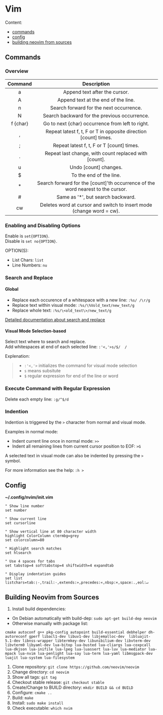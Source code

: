 # Vim

Content:  
* [commands](#commands)
* [config](#config)
* [building neovim from sources](#building-neovim-from-sources)

## Commands

### Overview

| Command     | Description |
|:-----------:|:-----------:|
|    a        | Append text after the cursor. |
|    A        | Append text at the end of the line. |
|    n        | Search forward for the next occurrence. |
|    N        | Search backward for the previous occurrence. |
|    f {char} | Go to next {char} occurrence from left to right. |
|    ,        | Repeat latest f, t, F or T in opposite direction [count] times. |
|    ;        | Repeat latest f, t, F or T [count] times. |
|    .        | Repeat last change, with count replaced with [count]. |
|    u        | Undo [count] changes. |
|    $        | To the end of the line. |
|    *        | Search forward for the [count]'th occurrence of the word nearest to the cursor. |
|    #        | Same as '\*', but search backward. |
|   cw        | Deletes word at cursor and switch to insert mode (change word = cw). |

### Enabling and Disabling Options

Enable is ```set{OPTION}```.  
Disable is ```set no{OPTION}```.  

OPTION(S):

* List Chars: ```list```
* Line Numbers: ```nu```

### Search and Replace

#### Global

* Replace each occurence of a whitespace with a new line: `:%s/ /\r/g`
* Replace text within visual mode: `:%s/\%Vold_text/new_text/g`
* Replace whole text: `:%s/\<old_text\>/new_text/g`

[Detailed documentation about search and replace](https://vim.fandom.com/wiki/Search_and_replace)

#### Visual Mode Selection-based

Select text where to search and replace.  
Add whitespaces at end of each selected line: `:'<,'>s/$/  /`  

Explenation:  
> * `:'<,'>` initializes the command for visual mode selection
> * `s` means subsitute
> * `$` regular expression for end of the line or word

### Execute Command with Regular Expression

Delete each empty line: `:g/^$/d`

### Indention

Indention is triggered by the `>` character from normal and visual mode.  

Examples in normal mode:  

* Indent current line once in normal mode: `>>`
* Indent all remaining lines from current cursor position to EOF: `>G`

A selected text in visual mode can also be indented by pressing the `>` symbol.

For more information see the help: `:h >`

## Config

__~/.config/nvim/init.vim__

```
" Show line number
set number

" Show current line
set cursorline

" Show vertical line at 80 character width
highlight ColorColumn ctermbg=grey
set colorcolumn=80

" Highlight search matches
set hlsearch

" Use 4 spaces for tabs
set tabstop=4 softtabstop=4 shiftwidth=4 expandtab

" Display indentation guides
set list listchars=tab:❘-,trail:·,extends:»,precedes:«,nbsp:×,space:.,eol:↵
```

## Building Neovim from Sources

1. Install build dependencies: 
  * On Debian automatically with build-dep: `sudo apt-get build-dep neovim`
  * Otherwise manually with package list:  
  ```
  cmake autoconf g++ pkg-config autopoint build-essential debhelper dh-autoreconf gperf libacl1-dev libuv1-dev libjemalloc-dev  libluajit-5.1-dev libnss-wrapper libtermkey-dev libunibilium-dev libvterm-dev libvterm0 libyaml-dev lua-bitop lua-busted lua-cliargs lua-coxpcall lua-dkjson lua-inifile lua-lpeg lua-luassert lua-luv lua-mediator lua-mpack lua-nvim lua-penlight lua-say lua-term lua-yaml libmsgpack-dev luajit lua-system lua-filesystem
  ```
1. Clone repository: `git clone https://github.com/neovim/neovim`
1. Change directory: `cd neovim`
1. Show all tags: `git tag`
1. Checkout stable release: `git checkout stable`
1. Create/Change to BUILD directory: `mkdir BUILD && cd BUILD`
1. Configure: `cmake ..`
1. Build: `make`
1. Install: `sudo make install`
1. Check executable: `which nvim`
